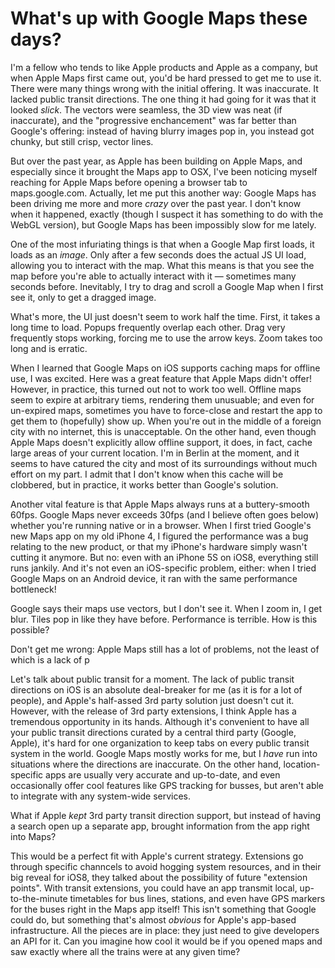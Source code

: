 # What's up with Google Maps these days?

I'm a fellow who tends to like Apple products and Apple as a company, but when Apple Maps first came out, you'd be hard pressed to get me to use it. There were many things wrong with the initial offering. It was inaccurate. It lacked public transit directions. The one thing it had going for it was that it looked *slick*. The vectors were seamless, the 3D view was neat (if inaccurate), and the "progressive enchancement" was far better than Google's offering: instead of having blurry images pop in, you instead got chunky, but still crisp, vector lines.

But over the past year, as Apple has been building on Apple Maps, and especially since it brought the Maps app to OSX, I've been noticing myself reaching for Apple Maps before opening a browser tab to maps.google.com. Actually, let me put this another way: Google Maps has been driving me more and more *crazy* over the past year. I don't know when it happened, exactly (though I suspect it has something to do with the WebGL version), but Google Maps has been impossibly slow for me lately. 

One of the most infuriating things is that when a Google Map first loads, it loads as an *image*. Only after a few seconds does the actual JS UI load, allowing you to interact with the map. What this means is that you see the map before you're able to actually interact with it — sometimes many seconds before. Inevitably, I try to drag and scroll a Google Map when I first see it, only to get a dragged image.

What's more, the UI just doesn't seem to work half the time. First, it takes a long time to load. Popups frequently overlap each other. Drag very frequently stops working, forcing me to use the arrow keys. Zoom takes too long and is erratic.

When I learned that Google Maps on iOS supports caching maps for offline use, I was excited. Here was a great feature that Apple Maps didn't offer! However, in practice, this turned out not to work too well. Offline maps seem to expire at arbitrary tiems, rendering them unusuable; and even for un-expired maps, sometimes you have to force-close and restart the app to get them to (hopefully) show up. When you're out in the middle of a foreign city with no internet, this is unacceptable. On the other hand, even though Apple Maps doesn't explicitly allow offline support, it does, in fact, cache large areas of your current location. I'm in Berlin at the moment, and it seems to have catured the city and most of its surroundings without much effort on my part. I admit that I don't know when this cache will be clobbered, but in practice, it works better than Google's solution.

Another vital feature is that Apple Maps always runs at a buttery-smooth 60fps. Google Maps never exceeds 30fps (and I believe often goes below) whether you're running native or in a browser. When I first tried Google's new Maps app on my old iPhone 4, I figured the performance was a bug relating to the new product, or that my iPhone's hardware simply wasn't cutting it anymore. But no: even with an iPhone 5S on iOS8, everything still runs jankily. And it's not even an iOS-specific problem, either: when I tried Google Maps on an Android device, it ran with the same performance bottleneck!

Google says their maps use vectors, but I don't see it. When I zoom in, I get blur. Tiles pop in like they have before. Performance is terrible. How is this possible?

Don't get me wrong: Apple Maps still has a lot of problems, not the least of which is a lack of p

Let's talk about public transit for a moment. The lack of public transit directions on iOS is an absolute deal-breaker for me (as it is for a lot of people), and Apple's half-assed 3rd party solution just doesn't cut it. However, with the release of 3rd party extensions, I think Apple has a tremendous opportunity in its hands. Although it's convenient to have all your public transit directions curated by a central third party (Google, Apple), it's hard for one organization to keep tabs on every public transit system in the world. Google Maps mostly works for me, but I *have* run into situations where the directions are inaccurate. On the other hand, location-specific apps are usually very accurate and up-to-date, and even occasionally offer cool features like GPS tracking for busses, but aren't able to integrate with any system-wide services.

What if Apple *kept* 3rd party transit direction support, but instead of having a search open up a separate app, brought information from the app right into Maps?

This would be a perfect fit with Apple's current strategy. Extensions go through specific channcels to avoid hogging system resources, and in their big reveal for iOS8, they talked about the possibility of future "extension points". With transit extensions, you could have an app transmit local, up-to-the-minute timetables for bus lines, stations, and even have GPS markers for the buses right in the Maps app itself! This isn't something that Google could do, but something that's almost *obvious* for Apple's app-based infrastructure. All the pieces are in place: they just need to give developers an API for it. Can you imagine how cool it would be if you opened maps and saw exactly where all the trains were at any given time?